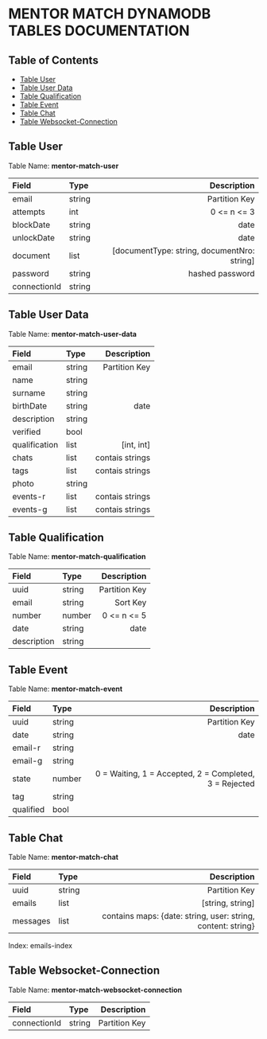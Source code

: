 
# MENTOR MATCH DYNAMODB TABLES DOCUMENTATION

## Table of Contents

- [Table User](#table-user)
- [Table User Data](#table-user-data)
- [Table Qualification](#subsection-11)
- [Table Event](#subsection-12)
- [Table Chat](#section-2)
- [Table Websocket-Connection](#conclusion)

## Table User

Table Name: **mentor-match-user**

| Field | Type | Description |
|:---|:---|---:|
| email | string | Partition Key |
| attempts | int | 0 <= n <= 3 |
| blockDate | string | date |
| unlockDate | string | date |
| document | list | [documentType: string, documentNro: string] |
| password | string | hashed password |
| connectionId | string | |

## Table User Data

Table Name: **mentor-match-user-data**

| Field | Type | Description |
|:---|:---|---:|
| email | string | Partition Key |
| name | string | |
| surname | string | |
| birthDate | string | date |
| description | string | |
| verified | bool | |
| qualification | list | [int, int] |
| chats | list | contais strings |
| tags | list | contais strings |
| photo | string | |
| events-r | list | contais strings |
| events-g | list | contais strings |

## Table Qualification

Table Name: **mentor-match-qualification**

| Field | Type | Description |
|:---|:---|---:|
| uuid | string | Partition Key |
| email | string | Sort Key |
| number | number | 0 <= n <= 5 |
| date | string | date |
| description | string | |

## Table Event

Table Name: **mentor-match-event**

| Field | Type | Description |
|:---|:---|---:|
| uuid | string | Partition Key |
| date | string | date |
| email-r | string | |
| email-g | string | |
| state | number | 0 = Waiting, 1 = Accepted, 2 = Completed, 3 = Rejected |
| tag | string | |
| qualified | bool | |

## Table Chat

Table Name: **mentor-match-chat**

| Field | Type | Description |
|:---|:---|---:|
| uuid | string | Partition Key |
| emails | list | [string, string] |
| messages | list | contains maps: {date: string, user: string, content: string} |

Index: emails-index

## Table Websocket-Connection

Table Name: **mentor-match-websocket-connection**

| Field | Type | Description |
|:---|:---|---:|
| connectionId | string | Partition Key |
